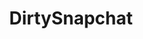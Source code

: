 ---
title: DirtySnapchat
crosslinks:
- me_irl
- MaxineSapphire
- Sexsells
- snapchat
- acne
- r4r
- selffuck
- PetiteGoneWild
- LilyIvy
- autofellatio
- meowprincess
- gonewildaudio
- AskReddit
- MassiveCock
- ABraThatFits
- casualiama
- epiivp
- gonewild
- LifeProTips
- NSFW_KIK
---